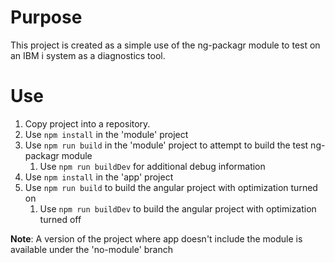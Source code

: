 # Purpose

This project is created as a simple use of the ng-packagr module to test on an IBM i system as a diagnostics tool.

# Use

1. Copy project into a repository.
2. Use `npm install` in the 'module' project
3. Use `npm run build` in the 'module' project to attempt to build the test ng-packagr module
	1. Use `npm run buildDev` for additional debug information
4. Use `npm install` in the 'app' project
5. Use `npm run build` to build the angular project with optimization turned on
	1. Use `npm run buildDev` to build the angular project with optimization turned off

**Note**: A version of the project where app doesn't include the module is available under the 'no-module' branch